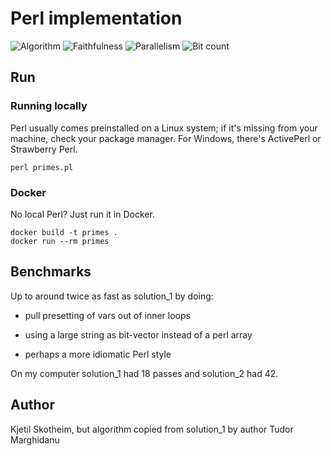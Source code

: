 # Perl implementation

![Algorithm](https://img.shields.io/badge/Algorithm-base-green)
![Faithfulness](https://img.shields.io/badge/Faithful-yes-green)
![Parallelism](https://img.shields.io/badge/Parallel-no-green)
![Bit count](https://img.shields.io/badge/Bits-unknown-yellowgreen)

## Run

### Running locally

Perl usually comes preinstalled on a Linux system; if it's missing from your machine, check your package manager. For Windows, there's ActivePerl or Strawberry Perl.

```
perl primes.pl
```

### Docker

No local Perl? Just run it in Docker.

```
docker build -t primes .
docker run --rm primes
```

## Benchmarks

Up to around twice as fast as solution_1 by doing:

* pull presetting of vars out of inner loops

* using a large string as bit-vector instead of a perl array

* perhaps a more idiomatic Perl style

On my computer solution_1 had 18 passes and solution_2 had 42.

## Author

Kjetil Skotheim, but algorithm copied from solution_1 by author Tudor Marghidanu